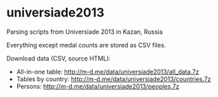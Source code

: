 universiade2013
===============

Parsing scripts from Universiade 2013 in Kazan, Russia

Everything except medal counts are stored as CSV files.

Download data (CSV, source HTML):

* All-in-one table: http://m-d.me/data/universiade2013/all_data.7z
* Tables by country: http://m-d.me/data/universiade2013/countries.7z
* Persons: http://m-d.me/data/universiade2013/peoples.7z